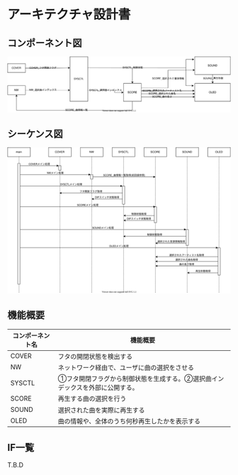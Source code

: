 # アーキテクチャ設計書

## コンポーネント図

![コンポーネント図](./res/Arch_MagicMusicBox.svg)

## シーケンス図

![シーケンス図](./res/Seq_MagicMusicBox.svg)

## 機能概要

| コンポーネント名 | 機能概要 |
| --- | --- |
| COVER | フタの開閉状態を検出する |
| NW | ネットワーク経由で、ユーザに曲の選択をさせる |
| SYSCTL | ①フタ開閉フラグから制御状態を生成する。②選択曲インデックスを外部に公開する。 |
| SCORE | 再生する曲の選択を行う |
| SOUND | 選択された曲を実際に再生する |
| OLED | 曲の情報や、全体のうち何秒再生したかを表示する |

## IF一覧
T.B.D
